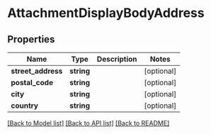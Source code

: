 # AttachmentDisplayBodyAddress

## Properties
Name | Type | Description | Notes
------------ | ------------- | ------------- | -------------
**street_address** | **string** |  | [optional] 
**postal_code** | **string** |  | [optional] 
**city** | **string** |  | [optional] 
**country** | **string** |  | [optional] 

[[Back to Model list]](../../README.md#documentation-for-models) [[Back to API list]](../../README.md#documentation-for-api-endpoints) [[Back to README]](../../README.md)

